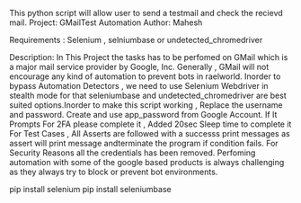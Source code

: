 This python script will allow user to send a testmail and check the recievd mail.
Project: GMailTest Automation
Author: Mahesh

Requirements : Selenium , selniumbase or undetected_chromedriver

Description: In This Project the tasks has to be perfomed on GMail which is a major mail service provider by Google, Inc.
Generally , GMail will not encourage any kind of automation to prevent bots in raelworld.
Inorder to bypass Automation Detectors , we need to use Selenium Webdriver in stealth mode for that seleniumbase and undetected_chromedriver are best suited options.Inorder to make this script working , Replace the username and password. Create and use app_password from Google Account.
If It Prompts For 2FA please complete it , Added 20sec Sleep time to complete it
For Test Cases , All Asserts are followed with a successs print messages as assert will print message andterminate the program if condition fails.
For Security Reasons all the credentials has been removed. 
Perfoming automation with some of the google based products is always challenging as they always try to block or prevent bot environments.

pip install selenium 
pip install seleniumbase

